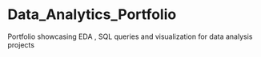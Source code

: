 # Data_Analytics_Portfolio
Portfolio showcasing EDA , SQL queries and visualization for data analysis projects
